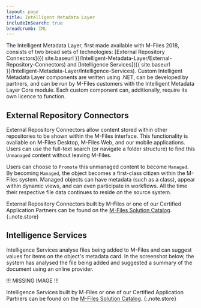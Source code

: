 ```yaml
---
layout: page
title: Intelligent Metadata Layer
includeInSearch: true
breadcrumb: IML
---
```


The Intelligent Metadata Layer, first made available with M-Files 2018, consists of two broad sets of technologies: [External Repository Connectors]({{ site.baseurl }}/Intelligent-Metadata-Layer/External-Repository-Connectors) and [Intelligence Services]({{ site.baseurl }}/Intelligent-Metadata-Layer/Intelligence-Services).  Custom Intelligent Metadata Layer components are written using .NET, can be developed by partners, and can be run by M-Files customers with the Intelligent Metadata Layer Core module.  Each custom component can, additionally, require its own licence to function.

## External Repository Connectors

External Repository Connectors allow content stored within other repositories to be shown within the M-Files interface.  This functionality is available on M-Files Desktop, M-Files Web, and our mobile applications.  Users can use the full-text search (or navigate a folder structure) to find this `Unmanaged` content without leaving M-Files.

Users can choose to `Promote` this unmanaged content to become `Managed`.  By becoming `Managed`, the object becomes a first-class citizen within the M-Files system.  Managed objects can have metadata (such as a class), appear within dynamic views, and can even participate in workflows.  All the time their respective file data continues to reside on the source system.

External Repository Connectors built by M-Files or one of our Certified Application Partners can be found on the [M-Files Solution Catalog](https://catalog.m-files.com/product-category/iml-connectors-to-external-repositories/).
{:.note.store}

## Intelligence Services

Intelligence Services analyse files being added to M-Files and can suggest values for items on the object's metadata card.  In the screenshot below, the system has analysed the file being added and suggested a summary of the document using an online provider.

!!! MISSING IMAGE !!!

Intelligence Services built by M-Files or one of our Certified Application Partners can be found on the [M-Files Solution Catalog](https://catalog.m-files.com/product-category/intelligence-services/).
{:.note.store}